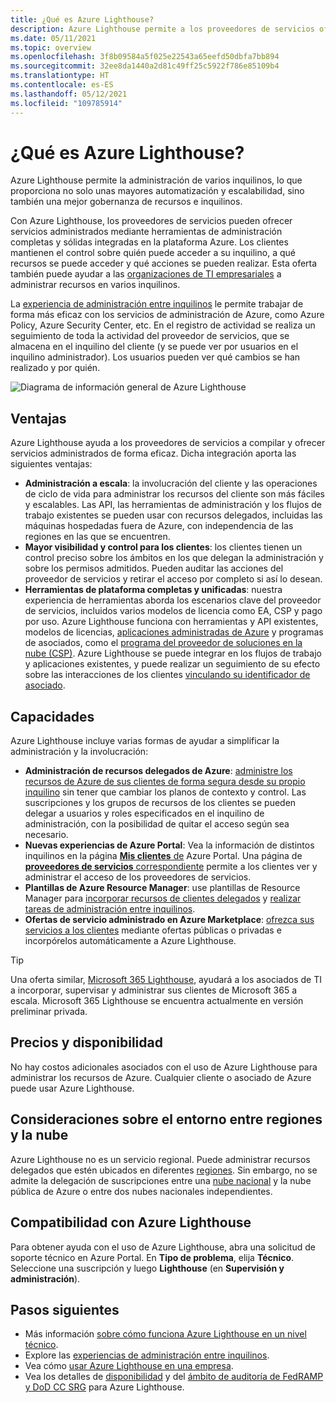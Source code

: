 ```yaml
---
title: ¿Qué es Azure Lighthouse?
description: Azure Lighthouse permite a los proveedores de servicios ofrecer servicios administrados para sus clientes con mayor automatización y eficacia a escala.
ms.date: 05/11/2021
ms.topic: overview
ms.openlocfilehash: 3f8b09584a5f025e22543a65eefd50dbfa7bb894
ms.sourcegitcommit: 32ee8da1440a2d81c49ff25c5922f786e85109b4
ms.translationtype: HT
ms.contentlocale: es-ES
ms.lasthandoff: 05/12/2021
ms.locfileid: "109785914"
---
```

# <a name="what-is-azure-lighthouse"></a>¿Qué es Azure Lighthouse?

Azure Lighthouse permite la administración de varios inquilinos, lo que proporciona no solo unas mayores automatización y escalabilidad, sino también una mejor gobernanza de recursos e inquilinos.

Con Azure Lighthouse, los proveedores de servicios pueden ofrecer servicios administrados mediante herramientas de administración completas y sólidas integradas en la plataforma Azure. Los clientes mantienen el control sobre quién puede acceder a su inquilino, a qué recursos se puede acceder y qué acciones se pueden realizar. Esta oferta también puede ayudar a las [organizaciones de TI empresariales](concepts/enterprise.md) a administrar recursos en varios inquilinos.

La [experiencia de administración entre inquilinos](concepts/cross-tenant-management-experience.md) le permite trabajar de forma más eficaz con los servicios de administración de Azure, como Azure Policy, Azure Security Center, etc. En el registro de actividad se realiza un seguimiento de toda la actividad del proveedor de servicios, que se almacena en el inquilino del cliente (y se puede ver por usuarios en el inquilino administrador). Los usuarios pueden ver qué cambios se han realizado y por quién.

![Diagrama de información general de Azure Lighthouse](media/azure-lighthouse-overview.jpg)

## <a name="benefits"></a>Ventajas

Azure Lighthouse ayuda a los proveedores de servicios a compilar y ofrecer servicios administrados de forma eficaz. Dicha integración aporta las siguientes ventajas:

- **Administración a escala**: la involucración del cliente y las operaciones de ciclo de vida para administrar los recursos del cliente son más fáciles y escalables. Las API, las herramientas de administración y los flujos de trabajo existentes se pueden usar con recursos delegados, incluidas las máquinas hospedadas fuera de Azure, con independencia de las regiones en las que se encuentren.
- **Mayor visibilidad y control para los clientes**: los clientes tienen un control preciso sobre los ámbitos en los que delegan la administración y sobre los permisos admitidos. Pueden auditar las acciones del proveedor de servicios y retirar el acceso por completo si así lo desean.
- **Herramientas de plataforma completas y unificadas**: nuestra experiencia de herramientas aborda los escenarios clave del proveedor de servicios, incluidos varios modelos de licencia como EA, CSP y pago por uso. Azure Lighthouse funciona con herramientas y API existentes, modelos de licencias, [aplicaciones administradas de Azure](concepts/managed-applications.md) y programas de asociados, como el [programa del proveedor de soluciones en la nube (CSP)](/partner-center/csp-overview). Azure Lighthouse se puede integrar en los flujos de trabajo y aplicaciones existentes, y puede realizar un seguimiento de su efecto sobre las interacciones de los clientes [vinculando su identificador de asociado](./how-to/partner-earned-credit.md).

## <a name="capabilities"></a>Capacidades

Azure Lighthouse incluye varias formas de ayudar a simplificar la administración y la involucración:

- **Administración de recursos delegados de Azure**: [administre los recursos de Azure de sus clientes de forma segura desde su propio inquilino](concepts/architecture.md) sin tener que cambiar los planos de contexto y control. Las suscripciones y los grupos de recursos de los clientes se pueden delegar a usuarios y roles especificados en el inquilino de administración, con la posibilidad de quitar el acceso según sea necesario.
- **Nuevas experiencias de Azure Portal**: Vea la información de distintos inquilinos en la página [**Mis clientes** de](how-to/view-manage-customers.md) Azure Portal. Una página de [**proveedores de servicios** correspondiente](how-to/view-manage-service-providers.md) permite a los clientes ver y administrar el acceso de los proveedores de servicios.
- **Plantillas de Azure Resource Manager**: use plantillas de Resource Manager para [incorporar recursos de clientes delegados](how-to/onboard-customer.md) y [realizar tareas de administración entre inquilinos](samples/index.md).
- **Ofertas de servicio administrado en Azure Marketplace**: [ofrezca sus servicios a los clientes](concepts/managed-services-offers.md) mediante ofertas públicas o privadas e incorpórelos automáticamente a Azure Lighthouse.

> [!TIP]
> Una oferta similar, [Microsoft 365 Lighthouse](https://techcommunity.microsoft.com/t5/small-and-medium-business-blog/announcing-microsoft-365-lighthouse-for-managed-service/ba-p/1698181), ayudará a los asociados de TI a incorporar, supervisar y administrar sus clientes de Microsoft 365 a escala. Microsoft 365 Lighthouse se encuentra actualmente en versión preliminar privada.

## <a name="pricing-and-availability"></a>Precios y disponibilidad

No hay costos adicionales asociados con el uso de Azure Lighthouse para administrar los recursos de Azure. Cualquier cliente o asociado de Azure puede usar Azure Lighthouse.

## <a name="cross-region-and-cloud-considerations"></a>Consideraciones sobre el entorno entre regiones y la nube

Azure Lighthouse no es un servicio regional. Puede administrar recursos delegados que estén ubicados en diferentes [regiones](../availability-zones/az-overview.md#regions). Sin embargo, no se admite la delegación de suscripciones entre una [nube nacional](../active-directory/develop/authentication-national-cloud.md) y la nube pública de Azure o entre dos nubes nacionales independientes.

## <a name="support-for-azure-lighthouse"></a>Compatibilidad con Azure Lighthouse

Para obtener ayuda con el uso de Azure Lighthouse, abra una solicitud de soporte técnico en Azure Portal. En **Tipo de problema**, elija **Técnico**. Seleccione una suscripción y luego **Lighthouse** (en **Supervisión y administración**).

## <a name="next-steps"></a>Pasos siguientes

- Más información [sobre cómo funciona Azure Lighthouse en un nivel técnico](concepts/architecture.md).
- Explore las [experiencias de administración entre inquilinos](concepts/cross-tenant-management-experience.md).
- Vea cómo [usar Azure Lighthouse en una empresa](concepts/enterprise.md).
- Vea los detalles de [disponibilidad](https://azure.microsoft.com/global-infrastructure/services/?products=azure-lighthouse&regions=all) y del [ámbito de auditoría de FedRAMP y DoD CC SRG](../azure-government/compliance/azure-services-in-fedramp-auditscope.md) para Azure Lighthouse.
